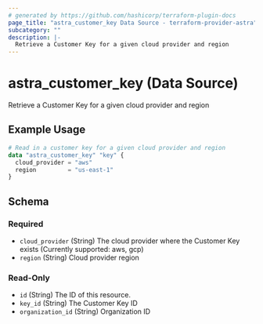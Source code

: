 ```yaml
---
# generated by https://github.com/hashicorp/terraform-plugin-docs
page_title: "astra_customer_key Data Source - terraform-provider-astra"
subcategory: ""
description: |-
  Retrieve a Customer Key for a given cloud provider and region
---
```


# astra_customer_key (Data Source)

Retrieve a Customer Key for a given cloud provider and region

## Example Usage

```terraform
# Read in a customer key for a given cloud provider and region
data "astra_customer_key" "key" {
  cloud_provider = "aws"
  region         = "us-east-1"
}
```

<!-- schema generated by tfplugindocs -->
## Schema

### Required

- `cloud_provider` (String) The cloud provider where the Customer Key exists (Currently supported: aws, gcp)
- `region` (String) Cloud provider region

### Read-Only

- `id` (String) The ID of this resource.
- `key_id` (String) The Customer Key ID
- `organization_id` (String) Organization ID
